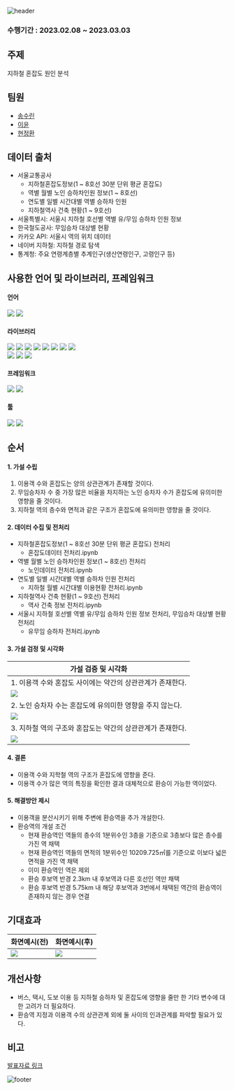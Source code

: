 ![header](https://capsule-render.vercel.app/api?type=waving&color=gradient&height=200&section=header&text=%20지하철%20혼잡도%20원인%20분석&fontSize=50)

### 수행기간 : 2023.02.08 ~ 2023.03.03

## 주제
지하철 혼잡도 원인 분석

## 팀원
<ul>
  <li><a href="https://github.com/songsurin">송수린</a></li>
  <li><a href="https://github.com/YL-MMLA">이윤</a></li>
  <li><a href="https://github.com/HyunJW">현정환</a></li>
</ul>

## 데이터 출처
- 서울교통공사
  - 지하철혼잡도정보(1 ~ 8호선 30분 단위 평균 혼잡도)
  - 역별 월별 노인 승하차인원 정보(1 ~ 8호선)
  - 연도별 일별 시간대별 역별 승하차 인원
  - 지하철역사 건축 현황(1 ~ 9호선)
- 서울특별시: 서울시 지하철 호선별 역별 유/무임 승하차 인원 정보
- 한국철도공사: 무임승차 대상별 현황
- 카카오 API: 서울시 역의 위치 데이터
- 네이버 지하철: 지하철 경로 탐색
- 통계청: 주요 연령계층별 추계인구(생산연령인구, 고령인구 등)

## 사용한 언어 및 라이브러리, 프레임워크
#### 언어
<div align="left">
  <img src="https://img.shields.io/badge/Python-3776AB?style=flat-square&logo=python&logoColor=white"/>
  <img src="https://img.shields.io/badge/R-%23276DC3?style=flat-square&logo=R&logoColor=white"/>
</div>

#### 라이브러리
<div align="left">
  <img src="https://img.shields.io/badge/Pandas-2C2D72?style=flat-square&logo=pandas&logoColor=white"/>
  <img src="https://img.shields.io/badge/Numpy-777BB4?style=flat-square&logo=numpy&logoColor=white"/>
  <img src="https://img.shields.io/badge/-selenium-%43B02A?style=flat-square&logo=selenium&logoColor=white"/>
  <img src="https://img.shields.io/badge/Matplotlib-F2F2F2?style=flat-square&logo=Matplotlib&logoColor=black"/>
  <img src="https://img.shields.io/badge/folium-%2377B829?style=flat-square&logo=folium&logoColor=white"/>
  <img src="https://img.shields.io/badge/json-%23000000?style=flat-square&logo=json&logoColor=white"/>
  <img src="https://img.shields.io/badge/requests-ff6600?style=flat-square&logo=requests&logoColor=white"/>
  <img src="https://img.shields.io/badge/seaborn-%2328288C?style=flat-square&logo=seaborn&logoColor=white"/>
</div>
<div align="left">
  <img src="https://img.shields.io/badge/Nord-%23DAD9FF?style=flat-square&logo=Nord&logoColor=white"/>
  <img src="https://img.shields.io/badge/tidyverse-%231A162D?style=flat-square&logo=tidyverse&logoColor=white"/>
  <img src="https://img.shields.io/badge/GGally-%231A162D?style=flat-square&logo=GGally&logoColor=white"/>
</div>
  
#### 프레임워크
<div align="left">
  <img src="https://img.shields.io/badge/Jupyter-F37626?style=flat-square&logo=jupyter&logoColor=white"/>
  <img src="https://img.shields.io/badge/RStudio-%23276DC3?style=flat-square&logo=RStudio&logoColor=white"/>
</div>  

#### 툴
<div align="left">
  <img src="https://img.shields.io/badge/anaconda-%2344A833?style=flat-square&logo=anaconda&logoColor=white"/>
  <img src="https://img.shields.io/badge/googlecolab-%23F9AB00?style=flat-square&logo=googlecolab&logoColor=white"/>
</div>

## 순서
#### 1. 가설 수립
<ol>
  <li>이용객 수와 혼잡도는 양의 상관관계가 존재할 것이다.</li>
  <li>무임승차자 수 중 가장 많은 비율을 차지하는 노인 승차자 수가 혼잡도에 유의미한 영향을 줄 것이다.</li>
  <li>지하철 역의 층수와 면적과 같은 구조가 혼잡도에 유의미한 영향을 줄 것이다.</li>
</ol>

#### 2. 데이터 수집 및 전처리
  - 지하철혼잡도정보(1 ~ 8호선 30분 단위 평균 혼잡도) 전처리
    - 혼잡도데이터 전처리.ipynb
  - 역별 월별 노인 승하차인원 정보(1 ~ 8호선) 전처리
    - 노인데이터 전처리.ipynb
  - 연도별 일별 시간대별 역별 승하차 인원 전처리
    - 지하철 월별 시간대별 이용현황 전처리.ipynb
  - 지하철역사 건축 현황(1 ~ 9호선) 전처리
    - 역사 건축 정보 전처리.ipynb
  - 서울시 지하철 호선별 역별 유/무임 승하차 인원 정보 전처리, 무임승차 대상별 현황 전처리
    - 유무임 승하차 전처리.ipynb

#### 3. 가설 검정 및 시각화
| 가설 검증 및 시각화 |
| --- |
| 1. 이용객 수와 혼잡도 사이에는 약간의 상관관계가 존재한다. |  
| <img src="https://github.com/HyunJW/Subway_Analystic/assets/121409579/4b2d4697-f8e1-4853-8aae-561990a7d198"/> |
| 2. 노인 승차자 수는 혼잡도에 유의미한 영향을 주지 않는다. |
| <img src="https://github.com/HyunJW/Subway_Analystic/assets/121409579/2cbd496a-0652-4c2a-b847-cbd6577631a5"/> |
| 3. 지하철 역의 구조와 혼잡도는 약간의 상관관계가 존재한다. |
| <img src="https://github.com/HyunJW/Subway_Analystic/assets/121409579/a8f421db-c7cc-4c48-8774-cab97a875dac"/> |


#### 4. 결론
  - 이용객 수와 지학철 역의 구조가 혼잡도에 영향을 준다.
  - 이용객 수가 많은 역의 특징을 확인한 결과 대체적으로 환승이 가능한 역이었다.

#### 5. 해결방안 제시
  - 이용객을 분산시키기 위해 주변에 환승역을 추가 개설한다.
  - 환승역의 개설 조건
    - 현재 환승역인 역들의 층수의 1분위수인 3층을 기준으로 3층보다 많은 층수를 가진 역 채택
    - 현재 환승역인 역들의 면적의 1분위수인 10209.725㎡를 기준으로 이보다 넓은 면적을 가진 역 채택
    - 이미 환승역인 역은 제외
    - 환승 후보역 반경 2.3km 내 후보역과 다른 호선인 역만 채택
    - 환승 후보역 반경 5.75km 내 해당 후보역과 3번에서 채택된 역간의 환승역이 존재하지 않는 경우 연결


## 기대효과
| 화면예시(전) | 화면예시(후) |
| --- | --- |
| <img src="https://github.com/HyunJW/Subway_Analystic/assets/121409579/0bb9486e-ce49-4d1d-99d9-d058362d6f5c"/>| <img src="https://github.com/HyunJW/Subway_Analystic/assets/121409579/beb91c0c-1ae8-4e7e-bdbf-0aa592846da7"/> |

## 개선사항
- 버스, 택시, 도보 이용 등 지하철 승하차 및 혼잡도에 영향을 줄만 한 기타 변수에 대한 고려가 더 필요하다.
- 환승역 지정과 이용객 수의 상관관계 외에 둘 사이의 인과관계를 파악할 필요가 있다.

## 비고
<a href="https://github.com/HyunJW/Subway_Analystic/files/12039831/1_.pdf">발표자료 링크</a>

![footer](https://capsule-render.vercel.app/api?type=waving&color=gradient&height=200&section=footer&fontSize=50)
